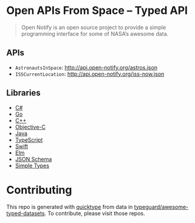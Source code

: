 # Open APIs From Space – Typed API

> Open Notify is an open source project to provide a simple programming interface for some of NASA’s awesome data.

## APIs

* `AstronautsInSpace`: http://api.open-notify.org/astros.json
* `ISSCurrentLocation`: http://api.open-notify.org/iss-now.json

## Libraries

* [C#](csharp)
* [Go](golang)
* [C++](cplusplus)
* [Objective-C](objective-c)
* [Java](java)
* [TypeScript](typescript)
* [Swift](swift4)
* [Elm](elm)
* [JSON Schema](json-schema)
* [Simple Types](types)

# Contributing

This repo is generated with [quicktype](https://github.com/quicktype/quicktype) from data in [typeguard/awesome-typed-datasets](https://github.com/typeguard/awesome-typed-datasets).
To contribute, please visit those repos.
